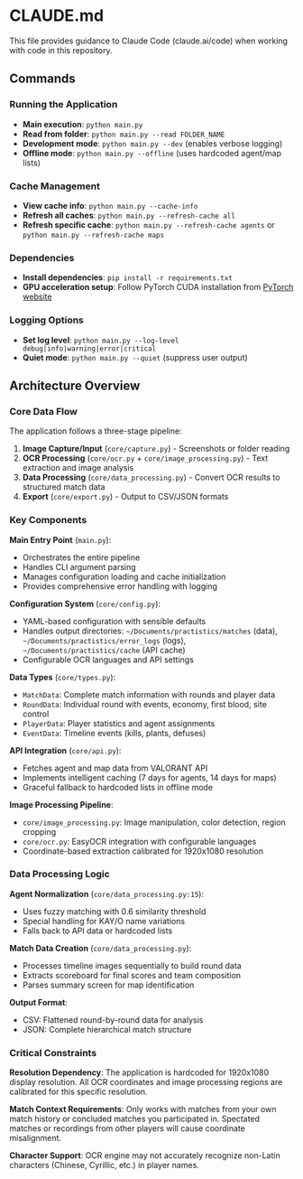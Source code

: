# CLAUDE.md

This file provides guidance to Claude Code (claude.ai/code) when working with code in this repository.

## Commands

### Running the Application
- **Main execution**: `python main.py`
- **Read from folder**: `python main.py --read FOLDER_NAME`
- **Development mode**: `python main.py --dev` (enables verbose logging)
- **Offline mode**: `python main.py --offline` (uses hardcoded agent/map lists)

### Cache Management
- **View cache info**: `python main.py --cache-info`
- **Refresh all caches**: `python main.py --refresh-cache all`
- **Refresh specific cache**: `python main.py --refresh-cache agents` or `python main.py --refresh-cache maps`

### Dependencies
- **Install dependencies**: `pip install -r requirements.txt`
- **GPU acceleration setup**: Follow PyTorch CUDA installation from [PyTorch website](https://pytorch.org/get-started/locally/)

### Logging Options
- **Set log level**: `python main.py --log-level debug|info|warning|error|critical`
- **Quiet mode**: `python main.py --quiet` (suppress user output)

## Architecture Overview

### Core Data Flow
The application follows a three-stage pipeline:
1. **Image Capture/Input** (`core/capture.py`) - Screenshots or folder reading
2. **OCR Processing** (`core/ocr.py` + `core/image_processing.py`) - Text extraction and image analysis
3. **Data Processing** (`core/data_processing.py`) - Convert OCR results to structured match data
4. **Export** (`core/export.py`) - Output to CSV/JSON formats

### Key Components

**Main Entry Point** (`main.py`):
- Orchestrates the entire pipeline
- Handles CLI argument parsing
- Manages configuration loading and cache initialization
- Provides comprehensive error handling with logging

**Configuration System** (`core/config.py`):
- YAML-based configuration with sensible defaults
- Handles output directories: `~/Documents/practistics/matches` (data), `~/Documents/practistics/error_logs` (logs), `~/Documents/practistics/cache` (API cache)
- Configurable OCR languages and API settings

**Data Types** (`core/types.py`):
- `MatchData`: Complete match information with rounds and player data
- `RoundData`: Individual round with events, economy, first blood, site control
- `PlayerData`: Player statistics and agent assignments
- `EventData`: Timeline events (kills, plants, defuses)

**API Integration** (`core/api.py`):
- Fetches agent and map data from VALORANT API
- Implements intelligent caching (7 days for agents, 14 days for maps)
- Graceful fallback to hardcoded lists in offline mode

**Image Processing Pipeline**:
- `core/image_processing.py`: Image manipulation, color detection, region cropping
- `core/ocr.py`: EasyOCR integration with configurable languages
- Coordinate-based extraction calibrated for 1920x1080 resolution

### Data Processing Logic

**Agent Normalization** (`core/data_processing.py:15`):
- Uses fuzzy matching with 0.6 similarity threshold
- Special handling for KAY/O name variations
- Falls back to API data or hardcoded lists

**Match Data Creation** (`core/data_processing.py`):
- Processes timeline images sequentially to build round data
- Extracts scoreboard for final scores and team composition
- Parses summary screen for map identification

**Output Format**:
- CSV: Flattened round-by-round data for analysis
- JSON: Complete hierarchical match structure

### Critical Constraints

**Resolution Dependency**: The application is hardcoded for 1920x1080 display resolution. All OCR coordinates and image processing regions are calibrated for this specific resolution.

**Match Context Requirements**: Only works with matches from your own match history or concluded matches you participated in. Spectated matches or recordings from other players will cause coordinate misalignment.

**Character Support**: OCR engine may not accurately recognize non-Latin characters (Chinese, Cyrillic, etc.) in player names.